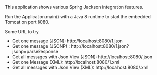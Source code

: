 This application shows various Spring Jackson integration features.

Run the Application.main() with a Java 8 runtime to start the embedded Tomcat on port 8080.

Some URL to try:
 * Get one message (JSON): http://localhost:8080/1.json
 * Get one message (JSONP) : http://localhost:8080/1.json?jsonp=parseResponse
 * Get all messages with Json View (JSON): http://localhost:8080/.json
 * Get one Message (XML): http://localhost:8080/1.xml
 * Get all messages with Json View (XML): http://localhost:8080/.xml

